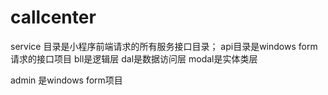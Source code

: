 # callcenter

service 目录是小程序前端请求的所有服务接口目录；
api目录是windows form 请求的接口项目
bll是逻辑层
dal是数据访问层
modal是实体类层

admin 是windows form项目
